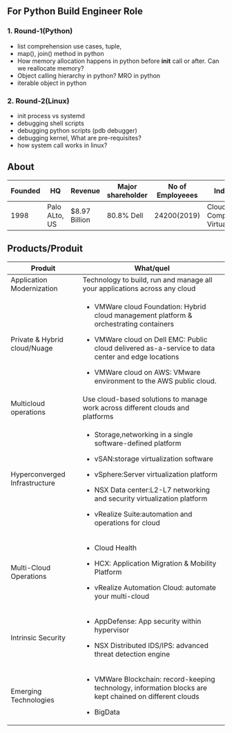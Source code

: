 ## For Python Build Engineer Role
### 1. Round-1(Python)
- list comprehension use cases, tuple, 
- map(), join() method in python
- How memory allocation happens in python before __init__ call or after. Can we reallocate memory?
- Object calling hierarchy in python? MRO in python
- iterable object in python
### 2. Round-2(Linux)
- init process vs systemd
- debugging shell scripts
- debugging python scripts (pdb debugger)
- debugging kernel, What are pre-requisites?
- how system call works in linux?


## About

| Founded | HQ | Revenue | Major shareholder | No of Employeees | Industry | Acquisitions | CEO | Mission |
| --- | --- | --- | --- | --- | --- | --- | --- | --- |
| 1998 | Palo ALto, US | $8.97 Billion | 80.8% Dell | 24200(2019) | Cloud Computing & Virtualization | 40 | P. Gelsinger | Work here, transform everywhere |

## Products/Produit

| Produit | What/quel |
| --- | --- |
| Application Modernization | Technology to build, run and manage all your applications across any cloud |
| Private & Hybrid cloud/Nuage | <ul><li>VMWare cloud Foundation: Hybrid cloud management platform & orchestrating containers</li></ul> <ul><li>VMWare cloud on Dell EMC:  Public cloud delivered as-a-service to data center and edge locations</li></ul> <ul><li>VMWare cloud on AWS:  VMware environment to the AWS public cloud.</li></ul> |
| Multicloud operations | Use cloud-based solutions to manage work across different clouds and platforms |
| Hyperconverged Infrastructure | <ul><li>Storage,networking in a single software-defined platform</li></ul> <ul><li>vSAN:storage virtualization software</li></ul> <ul><li>vSphere:Server virtualization platform</li></ul> <ul><li>NSX Data center:L2-L7 networking and security virtualization platform</li></ul> <ul><li>vRealize Suite:automation and operations for cloud</li></ul>|
| Multi-Cloud Operations | <ul><li>Cloud Health</li></ul> <ul><li>HCX: Application Migration & Mobility Platform</li></ul> <ul><li>vRealize Automation Cloud: automate your multi-cloud</li></ul> |
| Intrinsic Security | <ul><li>AppDefense: App security within hypervisor</li></ul> <ul><li>NSX Distributed IDS/IPS: advanced threat detection engine</li></ul>|
| Emerging Technologies | <ul><li>VMWare Blockchain: record-keeping technology, information blocks are kept chained on different clouds</li></ul> <ul><li>BigData</li></ul> |
